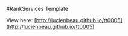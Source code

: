 #RankServices Template

View here: [http://lucienbeau.github.io/tt0005](http://lucienbeau.github.io/tt0005)
